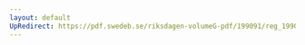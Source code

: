 ```yaml
---
layout: default
UpRedirect: https://pdf.swedeb.se/riksdagen-volumeG-pdf/199091/reg_199091/reg_199091_0478.pdf
---
```


